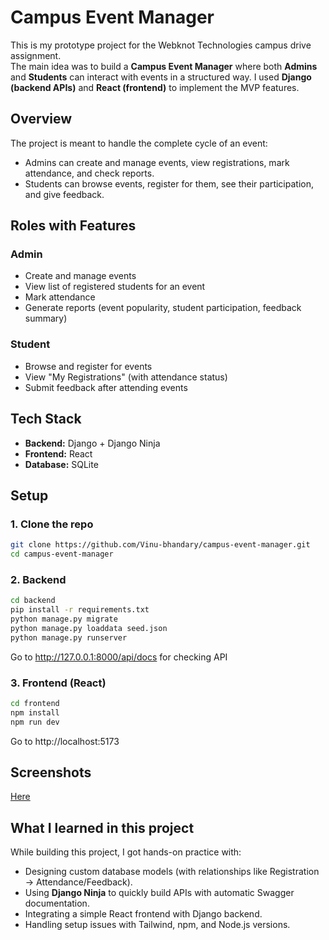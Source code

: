 # Campus Event Manager

This is my prototype project for the Webknot Technologies campus drive assignment.  
The main idea was to build a **Campus Event Manager** where both **Admins** and **Students** can interact with events in a structured way. I used **Django (backend APIs)** and **React (frontend)** to implement the MVP features.


## Overview

The project is meant to handle the complete cycle of an event:
- Admins can create and manage events, view registrations, mark attendance, and check reports.
- Students can browse events, register for them, see their participation, and give feedback.



## Roles with Features

### Admin
- Create and manage events  
- View list of registered students for an event  
- Mark attendance  
- Generate reports (event popularity, student participation, feedback summary)

### Student
- Browse and register for events  
- View "My Registrations" (with attendance status)  
- Submit feedback after attending events  


## Tech Stack

- **Backend:** Django + Django Ninja 
- **Frontend:** React   
- **Database:** SQLite   


## Setup 

### 1. Clone the repo
```bash
git clone https://github.com/Vinu-bhandary/campus-event-manager.git
cd campus-event-manager
````

### 2. Backend

```bash
cd backend
pip install -r requirements.txt
python manage.py migrate
python manage.py loaddata seed.json
python manage.py runserver
```

Go to http://127.0.0.1:8000/api/docs for checking API


### 3. Frontend (React)

```bash
cd frontend
npm install
npm run dev
```
Go to http://localhost:5173



## Screenshots

[Here](https://github.com/Vinu-bhandary/campus-event-manager/tree/main/screenshots)



## What I learned in this project

While building this project, I got hands-on practice with:

- Designing custom database models (with relationships like Registration → Attendance/Feedback).
- Using **Django Ninja** to quickly build APIs with automatic Swagger documentation.
- Integrating a simple React frontend with Django backend.
- Handling setup issues with Tailwind, npm, and Node.js versions.
